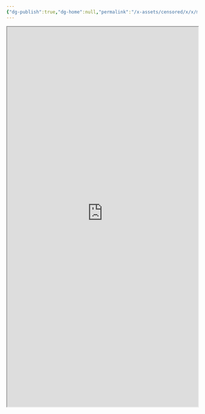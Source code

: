 ```yaml
---
{"dg-publish":true,"dg-home":null,"permalink":"/x-assets/censored/x/x/magic/i-love-my-jeannie/","dgPassFrontmatter":true}
---
```


<iframe src="https://thefriendshipnetwork.github.io/ilovemyjeannie/" width= 100% height= 1000>